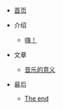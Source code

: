 <!-- docs/_sidebar.md -->

- [首页](README "寒冰的网站")

- 介绍

  - [嗨！](page/01_Hi!/)

- 文章

  - [音乐的意义](page/02_音乐/)

- 最后

  - [The end](page/03_最后/)
